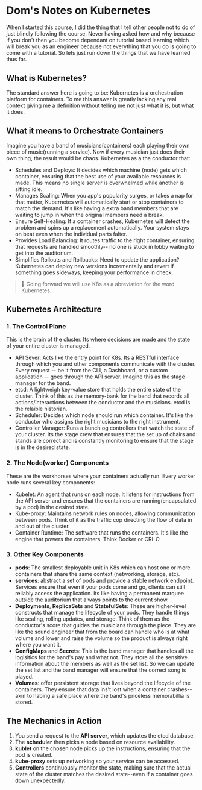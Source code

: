 # Dom's Notes on Kubernetes

When I started this course, I did the thing that I tell other people not to do of just blindly following the course. Never having asked how and why because if you don't then you become dependant on tutorial based learning which will break you as an engineer because not everything that you do is going to come with a tutorial. So lets just run down the things that we have learned thus far.

## What is Kubernetes?

The standard answer here is going to be: Kubernetes is a orchestration platform for containers. To me this answer is greatly lacking any real context giving me a definition without telling me not just what it is, but what it does.

## What it means to Orchestrate Containers

Imagine you have a band of musicians(containers) each playing their own piece of music(running a service). Now if every musician just does their own thing, the result would be chaos. Kubernetes as a the conductor that:

- Schedules and Deploys: It decides which machine (node) gets which container, ensuring that the best use of your available resources is made. This means no single server is overwhelmed while another is sitting idle.
- Manages Scaling: When you app's popularity surges, or takes a nap for that matter, Kubernetes will automatically start or stop containers to match the demand. It's like having a extra band members that are waiting to jump in when the original members need a break.
- Ensure Self-Healing: If a container crashes, Kubernetes will detect the problem and spins up a replacement automatically. Your system stays on beat even when the individual parts falter.
- Provides Load Balancing: It routes traffic to the right container, ensuring that requests are handled smoothly-- no one is stuck in lobby waiting to get into the auditorium.
- Simplifies Rollouts and Rollbacks: Need to update the application? Kubernetes can deploy new versions incrementally and revert if something goes sideways, keeping your performance in check.

> 🧠 Going forward we will use K8s as a abreviation for the word Kubernetes.

## Kubernetes Architecture

### 1. The Control Plane

This is the brain of the cluster. Its where decisions are made and the state of your entire cluster is managed.

- API Sever: Acts like the entry point for K8s. Its a RESTful interface through which you and other components communicate with the cluster. Every request -- be it from the CLI, a Dashboard, or a custom application -- goes through the API server. Imagine this as the stage manager for the band.
- etcd: A lightweigh key-value store that holds the entire state of the cluster. Think of this as the memory-bank for the band that records all actions/interactions between the conductor and the musicians. etcd is the relaible historian.
- Scheduler: Decides which node should run which container. It's like the conductor who assigns the right musicians to the right instrument.
- Controller Manager: Runs a bunch og controllers that watch the state of your cluster. Its the stage crew that ensures that the set up of chairs and stands are correct and is constantly monitoring to ensure that the stage is in the desired state.

### 2. The Node(worker) Components

These are the workhorses where your containers actually run. Every worker node runs several key components:

- Kubelet: An agent that runs on each node. It listens for instructions from the API server and ensures that the containers are running(encapsulated by a pod) in the desired state.
- Kube-proxy: Maintains network rules on nodes, allowing communication between pods. Think of it as the traffic cop directing the flow of data in and out of the cluster.
- Container Runtime: The software that runs the containers. It's like the engine that powers the containers. Think Docker or CRI-O.

### 3. Other Key Components

- **pods**: The smallest deployable unit in K8s which can host one or more containers that share the same context (networking, storage, etc).
- **services**: abstract a set of pods and provide a stable network endpoint. Services ensure that even if your pods come and go, clients can still reliably access the application. Its like having a permanent marquee outside the auditorium that always points to the current show.
- **Deployments**, **ReplicaSets** and **StatefulSets**: These are higher-level constructs that manage the lifecycle of your pods. They handle things like scaling, rolling updates, and storage. Think of them as the conductor's score that guides the musicians through the piece. They are like the sound engineer that from the board can handle who is at what volume and lower and raise the volume so the product is always right where you want it.
- **ConfigMaps** and **Secrets**: This is the band manager that handles all the logisitics for the band's pay and what not. They store all the sensitive information about the members as well as the set list. So we can update the set list and the band manager will ensure that the correct song is played.
- **Volumes**: offer persistent storage that lives beyond the lifecycle of the containers. They ensure that data ins't lost when a container crashes--akin to habing a safe place where the band's priceless memorabillia is stored.

## The Mechanics in Action

1. You send a request to the **API server**, which updates the etcd database.
2. The **scheduler** then picks a node based on resource availability.
3. **kublet** on the chosen node picks up the instructions, ensuring that the pod is created.
4. **kube-proxy** sets up networking so your service can be accessed.
5. **Controllers** continuously monitor the state, making sure that the actual state of the cluster matches the desired state--even if a container goes down unexpectedly.
